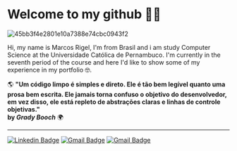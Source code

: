 
# Welcome to my github 👋🏽

![45bb3f4e2801e10a7388e74cbc0943f2](https://github.com/MarcosRigel/MarcosRigel/assets/63622155/b8b17b0d-f419-42cf-a31f-4c610aa47c75)

Hi, my name is Marcos Rigel, I'm from Brasil and i am study Computer Science at the Universidade Católica de Pernambuco. I'm currently in the seventh period of the course and here I'd like to show some of my experience in my portfolio 🤓.

🌎 **"Um código limpo é simples e direto. Ele é tão bem legível quanto uma prosa bem escrita. Ele jamais torna confuso o objetivo do desenvolvedor, em vez disso,
ele está repleto de abstrações claras e linhas de controle objetivas."                                                                                           
by *Grady Booch*** 🌍 

** **


[![Linkedin Badge](https://img.shields.io/badge/-Marcos%20Rigel-6633cc?style=flat-square&logo=Linkedin&logoColor=white&link=https://www.linkedin.com/in/marcos-rigel-3515681a7/)](https://www.linkedin.com/in/marcos-rigel-3515681a7/)
[![Gmail Badge](https://img.shields.io/badge/-marcosrigel99@gmail.com-6633cc?style=flat-square&logo=Gmail&logoColor=white&link=mailto:diego.schell.f@gmail.com)](mailto:marcosrigel99@gmail.com)
[![Gmail Badge](https://img.shields.io/badge/-marcos.2020109742@unicap.br-6633cc?style=flat-square&logo=Gmail&logoColor=white&link=mailto:diego.schell.f@gmail.com)](mailto:marcos.2020109742@unicap.br)
